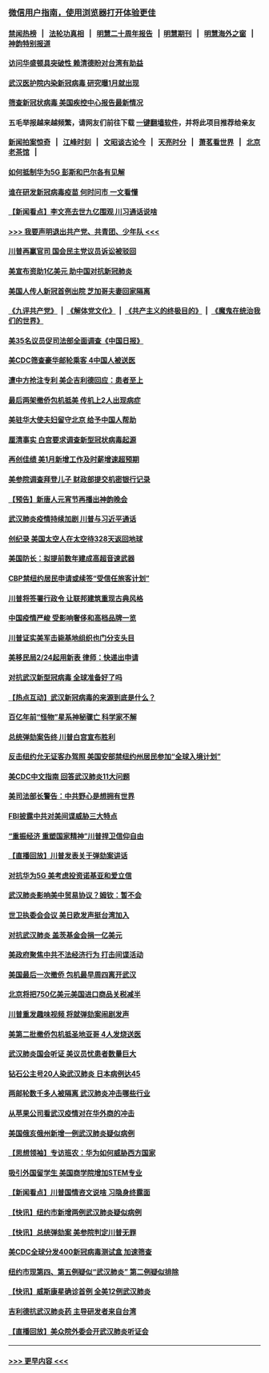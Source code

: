 ### [微信用户指南，使用浏览器打开体验更佳](https://github.com/gfw-breaker/banned-news1/blob/master/indexes/wechat-guide.md?t=0)
#### [禁闻热榜](热点新闻.md?t=0)  &nbsp;&nbsp;|&nbsp;&nbsp; [法轮功真相](https://github.com/gfw-breaker/truth/blob/master/README.md?t=0) &nbsp;&nbsp;|&nbsp;&nbsp; [明慧二十周年报告](https://github.com/gfw-breaker/mh-reports/blob/master/README.md?t=0) &nbsp;&nbsp;|&nbsp;&nbsp;[明慧期刊](https://github.com/gfw-breaker/mh-qikan) &nbsp;&nbsp;|&nbsp;&nbsp; [明慧海外之窗](https://github.com/gfw-breaker/mh-news/blob/master/README.md?t=0) &nbsp;&nbsp;|&nbsp;&nbsp; [神韵特别报道](https://github.com/gfw-breaker/mh-news/blob/master/shenyun.md?t=0)
#### [访问华盛顿具突破性 赖清德盼对台湾有助益](../pages/nsc412/n11853129.md?t=02081255) 
#### [武汉医护院内染新冠病毒 研究曝1月就出现](../pages/nsc412/n11852928.md?t=02081255) 
#### [筛查新冠状病毒 美国疾控中心报告最新情况](../pages/nsc412/n11853070.md?t=02081255) 
#### 五毛举报越来越频繁，请网友们前往下载 [一键翻墙软件](https://github.com/gfw-breaker/ssr-accounts)，并将此项目推荐给亲友
#### [新闻拍案惊奇](https://github.com/gfw-breaker/banned-news1/blob/master/pages/link4.md) &nbsp;&nbsp;|&nbsp;&nbsp; [江峰时刻](https://github.com/gfw-breaker/banned-news1/blob/master/pages/link4.md) &nbsp;&nbsp;|&nbsp;&nbsp; [文昭谈古论今](https://github.com/gfw-breaker/banned-news1/blob/master/pages/link4.md) &nbsp;&nbsp;|&nbsp;&nbsp; [天亮时分](https://github.com/gfw-breaker/banned-news1/blob/master/pages/link4.md) &nbsp;&nbsp;|&nbsp;&nbsp; [萧茗看世界](https://github.com/gfw-breaker/banned-news1/blob/master/pages/link4.md) &nbsp;&nbsp;|&nbsp;&nbsp; [北京老茶馆](https://github.com/gfw-breaker/banned-news1/blob/master/pages/link4.md) &nbsp;&nbsp;|&nbsp;&nbsp; 
#### [如何抵制华为5G 彭斯和巴尔各有见解](../pages/nsc412/n11852535.md?t=02081255) 
#### [谁在研发新冠病毒疫苗 何时问市 一文看懂](../pages/nsc412/n11852840.md?t=02081255) 
#### [【新闻看点】李文亮去世九亿围观 川习通话说啥](../pages/nsc412/n11852360.md?t=02081255) 
#### [>>> 我要声明退出共产党、共青团、少年队 <<<](https://github.com/begood0513/goodnews/blob/master/quit/letter.md) 
#### [川普再赢官司 国会民主党议员诉讼被驳回](../pages/nsc412/n11852287.md?t=02081255) 
#### [美宣布资助1亿美元 助中国对抗新冠肺炎](../pages/nsc412/n11852531.md?t=02081255) 
#### [美国人传人新冠首例出院 芝加哥夫妻回家隔离](../pages/nsc412/n11852452.md?t=02081255) 
#### [《九评共产党》](https://github.com/begood0513/9ping.md/blob/master/README.md) &nbsp;|&nbsp; [《解体党文化》](../../../../jtdwh.md/blob/master/README.md)  &nbsp;|&nbsp; [《共产主义的终极目的》](../../../../gczydzjmd.md/blob/master/README.md) &nbsp;|&nbsp; [《魔鬼在统治我们的世界》](../../../../mgztzwmdsj.md/blob/master/README.md) 
#### [美35名议员促司法部全面调查《中国日报》](../pages/nsc412/n11852435.md?t=02081255) 
#### [美CDC筛查豪华邮轮乘客 4中国人被送医](../pages/nsc412/n11852085.md?t=02081255) 
#### [遭中方抢注专利 美企吉利德回应：患者至上](../pages/nsc412/n11852037.md?t=02081255) 
#### [最后两架撤侨包机抵美 传机上2人出现病症](../pages/nsc412/n11852173.md?t=02081255) 
#### [美驻华大使夫妇留守北京 给予中国人帮助](../pages/nsc412/n11852165.md?t=02081255) 
#### [厘清事实 白宫要求调查新型冠状病毒起源](../pages/nsc412/n11852106.md?t=02081255) 
#### [再创佳绩 美1月新增工作及时薪增速超预期](../pages/nsc412/n11852174.md?t=02081255) 
#### [美参院调查拜登儿子 财政部提交机密银行记录](../pages/nsc412/n11851808.md?t=02081255) 
#### [【预告】新唐人元宵节再播出神韵晚会](../pages/nsc412/n11843192.md?t=02081255) 
#### [武汉肺炎疫情持续加剧 川普与习近平通话](../pages/nsc412/n11851613.md?t=02081255) 
#### [创纪录 美国太空人在太空待328天返回地球](../pages/nsc412/n11851266.md?t=02081255) 
#### [美国防长：拟提前数年建成高超音速武器](../pages/nsc412/n11850959.md?t=02081255) 
#### [CBP禁纽约居民申请或续签“受信任旅客计划”](../pages/nsc412/n11850857.md?t=02081255) 
#### [川普将签署行政令 让联邦建筑重现古典风格](../pages/nsc412/n11850654.md?t=02081255) 
#### [中国疫情严峻 受影响奢侈和高档品牌一览](../pages/nsc412/n11850319.md?t=02081255) 
#### [川普证实美军击毙基地组织也门分支头目](../pages/nsc412/n11850383.md?t=02081255) 
#### [美移民局2/24起用新表 律师：快递出申请](../pages/nsc412/n11848220.md?t=02081255) 
#### [对抗武汉新型冠病毒 全球准备好了吗](../pages/nsc412/n11850142.md?t=02081255) 
#### [【热点互动】武汉新冠病毒的来源到底是什么？](../pages/nsc412/n11849749.md?t=02081255) 
#### [百亿年前“怪物”星系神秘骤亡 科学家不解](../pages/nsc412/n11849863.md?t=02081255) 
#### [总统弹劾案告终 川普白宫宣布胜利](../pages/nsc412/n11849985.md?t=02081255) 
#### [反击纽约允无证客办驾照  美国安部禁纽约州居民参加“全球入境计划”](../pages/nsc412/n11849828.md?t=02081255) 
#### [美CDC中文指南 回答武汉肺炎11大问题](../pages/nsc412/n11849703.md?t=02081255) 
#### [美司法部长警告：中共野心是想拥有世界](../pages/nsc412/n11849769.md?t=02081255) 
#### [FBI披露中共对美间谍威胁三大特点](../pages/nsc412/n11849700.md?t=02081255) 
#### [“重振经济 重塑国家精神”川普捍卫信仰自由](../pages/nsc412/n11849641.md?t=02081255) 
#### [【直播回放】川普发表关于弹劾案讲话](../pages/nsc412/n11849472.md?t=02081255) 
#### [对抗华为5G 美考虑投资诺基亚和爱立信](../pages/nsc412/n11849510.md?t=02081255) 
#### [武汉肺炎影响美中贸易协议？姆钦：暂不会](../pages/nsc412/n11849497.md?t=02081255) 
#### [世卫执委会会议 美日欧发声挺台湾加入](../pages/nsc412/n11849433.md?t=02081255) 
#### [对抗武汉肺炎 盖茨基金会捐一亿美元](../pages/nsc412/n11848953.md?t=02081255) 
#### [美政府聚焦中共不法经济行为 打击间谍活动](../pages/nsc412/n11849322.md?t=02081255) 
#### [美国最后一次撤侨 包机最早周四离开武汉](../pages/nsc412/n11849395.md?t=02081255) 
#### [北京将把750亿美元美国进口商品关税减半](../pages/nsc412/n11848896.md?t=02081255) 
#### [川普重发趣味视频 将就弹劾案闹剧发声](../pages/nsc412/n11848715.md?t=02081255) 
#### [美第二批撤侨包机抵圣地亚哥 4人发烧送医](../pages/nsc412/n11847923.md?t=02081255) 
#### [武汉肺炎国会听证 美议员忧患者数量巨大](../pages/nsc412/n11844851.md?t=02081255) 
#### [钻石公主号20人染武汉肺炎 日本病例达45](../pages/nsc412/n11847823.md?t=02081255) 
#### [两邮轮数千多人被隔离 武汉肺炎冲击哪些行业](../pages/nsc412/n11847456.md?t=02081255) 
#### [从苹果公司看武汉疫情对在华外商的冲击](../pages/nsc412/n11847586.md?t=02081255) 
#### [美国俄亥俄州新增一例武汉肺炎疑似病例](../pages/nsc412/n11847714.md?t=02081255) 
#### [【思想领袖】专访班农：华为如何威胁西方国家](../pages/nsc412/n11847306.md?t=02081255) 
#### [吸引外国留学生 美国商学院增加STEM专业](../pages/nsc412/n11847417.md?t=02081255) 
#### [【新闻看点】川普国情咨文说啥 习隐身终露面](../pages/nsc412/n11847016.md?t=02081255) 
#### [【快讯】纽约市新增两例武汉肺炎疑似病例](../pages/nsc412/n11847250.md?t=02081255) 
#### [【快讯】总统弹劾案 美参院判定川普无罪](../pages/nsc412/n11847316.md?t=02081255) 
#### [美CDC全球分发400新冠病毒测试盒 加速筛查](../pages/nsc412/n11847260.md?t=02081255) 
#### [纽约市现第四、第五例疑似“武汉肺炎”   第二例疑似排除](../pages/nsc412/n11847332.md?t=02081255) 
#### [【快讯】威斯康星确诊首例 全美12例武汉肺炎](../pages/nsc412/n11847162.md?t=02081255) 
#### [吉利德抗武汉肺炎药 主导研发者来自台湾](../pages/nsc412/n11847064.md?t=02081255) 
#### [【直播回放】美众院外委会开武汉肺炎听证会](../pages/nsc412/n11846727.md?t=02081255) 

----
#### [ >>> 更早内容 <<< ](../indexes/nsc412-earlier.md)
